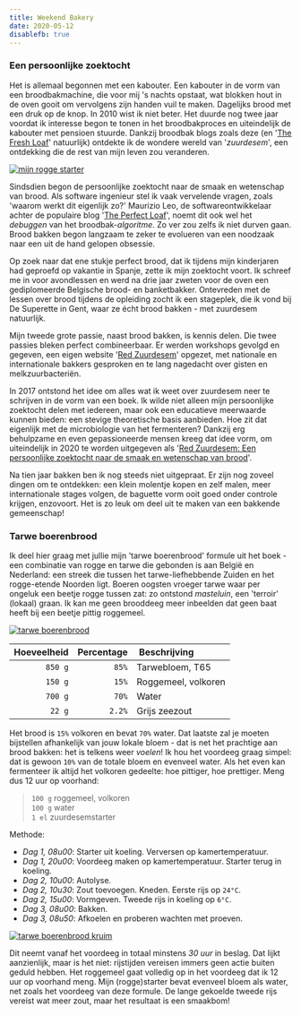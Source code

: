 ```yaml
---
title: Weekend Bakery
date: 2020-05-12
disablefb: true
---
```


### Een persoonlijke zoektocht

Het is allemaal begonnen met een kabouter. Een kabouter in de vorm van een broodbakmachine, die voor mij 's nachts opstaat, wat blokken hout in de oven gooit om vervolgens zijn handen vuil te maken. Dagelijks brood met een druk op de knop. In 2010 wist ik niet beter. Het duurde nog twee jaar voordat ik interesse begon te tonen in het broodbakproces en uiteindelijk de kabouter met pensioen stuurde. Dankzij broodbak blogs zoals deze (en '[The Fresh Loaf](https://thefreshloaf.com)' natuurlijk) ontdekte ik de wondere wereld van '_zuurdesem_', een ontdekking die de rest van mijn leven zou veranderen. 

[![mijn rogge starter](/images/guest-post/roggestarter.jpg)](/images/guest-post/roggestarter.jpg)

Sindsdien begon de persoonlijke zoektocht naar de smaak en wetenschap van brood. Als software ingenieur stel ik vaak vervelende vragen, zoals 'waarom werkt dit eigenlijk zo?' Maurizio Leo, de softwareontwikkelaar achter de populaire blog '[The Perfect Loaf](https://theperfectloaf.com)', noemt dit ook wel het _debuggen_ van het broodbak-_algoritme_. Zo ver zou zelfs ik niet durven gaan. Brood bakken begon langzaam te zeker te evolueren van een noodzaak  naar een uit de hand gelopen obsessie. 

Op zoek naar dat ene stukje perfect brood, dat ik tijdens mijn kinderjaren had geproefd op vakantie in Spanje, zette ik mijn zoektocht voort. Ik schreef me in voor avondlessen en werd na drie jaar zweten voor de oven een gediplomeerde Belgische brood- en banketbakker. Ontevreden met de lessen over brood tijdens de opleiding zocht ik een stageplek, die ik vond bij De Superette in Gent, waar ze écht brood bakken - met zuurdesem natuurlijk. 

Mijn tweede grote passie, naast brood bakken, is kennis delen. Die twee passies bleken perfect combineerbaar. Er werden workshops gevolgd en gegeven, een eigen website '[Red Zuurdesem](https://redzuurdesem.be)' opgezet, met nationale en internationale bakkers gesproken en te lang nagedacht over gisten en melkzuurbacteriën. 

In 2017 ontstond het idee om alles wat ik weet over zuurdesem neer te schrijven in de vorm van een boek. Ik wilde niet alleen mijn persoonlijke zoektocht delen met iedereen, maar ook een educatieve meerwaarde kunnen bieden: een stevige theoretische basis aanbieden. Hoe zit dat eigenlijk met de microbiologie van het fermenteren? Dankzij erg behulpzame en even gepassioneerde mensen kreeg dat idee vorm, om uiteindelijk in 2020 te worden uitgegeven als '[Red Zuurdesem: Een persoonlijke zoektocht naar de smaak en wetenschap van brood](https://redzuurdesem.be/het-boek)'. 

Na tien jaar bakken ben ik nog steeds niet uitgepraat. Er zijn nog zoveel dingen om te ontdekken: een klein molentje kopen en zelf malen, meer internationale stages volgen, de baguette vorm ooit goed onder controle krijgen, enzovoort. Het is zo leuk om deel uit te maken van een bakkende gemeenschap!

### Tarwe boerenbrood

Ik deel hier graag met jullie mijn 'tarwe boerenbrood' formule uit het boek - een combinatie van rogge en tarwe die gebonden is aan België en Nederland: een streek die tussen het tarwe-liefhebbende Zuiden en het rogge-etende Noorden ligt. Boeren oogsten vroeger tarwe waar per ongeluk een beetje rogge tussen zat: zo ontstond _masteluin_, een 'terroir' (lokaal) graan. Ik kan me geen brooddeeg meer inbeelden dat geen baat heeft bij een beetje pittig roggemeel. 

[![tarwe boerenbrood](/images/guest-post/tarweboerenbrood.jpg)](/images/guest-post/tarweboerenbrood.jpg)

| Hoeveelheid | Percentage | Beschrijving        |
|------------:|-----------:|:--------------------|
| `850 g`    | `85%`      | Tarwebloem, T65     |
| `150 g`    | `15%`      | Roggemeel, volkoren |
| `700 g`    | `70%`      | Water               |
| `22 g`     | `2.2%`     | Grijs zeezout       |

Het brood is `15%` volkoren en bevat `70%` water. Dat laatste zal je moeten bijstellen afhankelijk van jouw lokale bloem - dat is net het prachtige aan brood bakken: het is telkens weer _voelen_! Ik hou het voordeeg graag simpel: dat is gewoon `10%` van de totale bloem en evenveel water. Als het even kan fermenteer ik altijd het volkoren gedeelte: hoe pittiger, hoe prettiger. Meng dus 12 uur op voorhand:

> `100 g` roggemeel, volkoren <br/>
> `100 g` water<br/>
> `1 el` zuurdesemstarter 


Methode:

- _Dag 1, 08u00_: Starter uit koeling. Verversen op kamertemperatuur.
- _Dag 1, 20u00_: Voordeeg maken op kamertemperatuur. Starter terug in koeling. 
- _Dag 2, 10u00_: Autolyse. 
- _Dag 2, 10u30_: Zout toevoegen. Kneden. Eerste rijs op `24°C`.
- _Dag 2, 15u00_: Vormgeven. Tweede rijs in koeling op `6°C`.
- _Dag 3, 08u00_: Bakken.
- _Dag 3, 08u50_: Afkoelen en proberen wachten met proeven.

[![tarwe boerenbrood kruim](/images/guest-post/kruim.jpg)](/images/guest-post/kruim.jpg)

Dit neemt vanaf het voordeeg in totaal minstens _30 uur_ in beslag. Dat lijkt aanzienlijk, maar is het niet: rijstijden vereisen immers geen actie buiten geduld hebben. Het roggemeel gaat volledig op in het voordeeg dat ik 12 uur op voorhand meng. Mijn (rogge)starter bevat evenveel bloem als water, net zoals het voordeeg van deze formule. De lange gekoelde tweede rijs vereist wat meer zout, maar het resultaat is een smaakbom!



